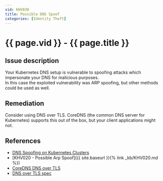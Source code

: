 ```yaml
---
vid: KHV030
title: Possible DNS Spoof
categories: [Identity Theft]
---
```


# {{ page.vid }} - {{ page.title }}

## Issue description

Your Kubernetes DNS setup is vulnerable to spoofing attacks which impersonate your DNS for malicious purposes.  
In this case the exploited vulnerability was ARP spoofing, but other methods could be used as well.

## Remediation

Consider using DNS over TLS. CoreDNS (the common DNS server for Kubernetes) supports this out of the box, but your client applications might not.

## References

- [DNS Spoofing on Kubernetes Clusters](https://blog.aquasec.com/dns-spoofing-kubernetes-clusters)
- [KHV020 - Possible Arp Spoof]({{ site.baseurl }}{% link _kb/KHV020.md %})
- [CoreDNS DNS over TLS](https://coredns.io/manual/toc/#specifying-a-protocol)
- [DNS over TLS spec](https://tools.ietf.org/html/rfc7858)